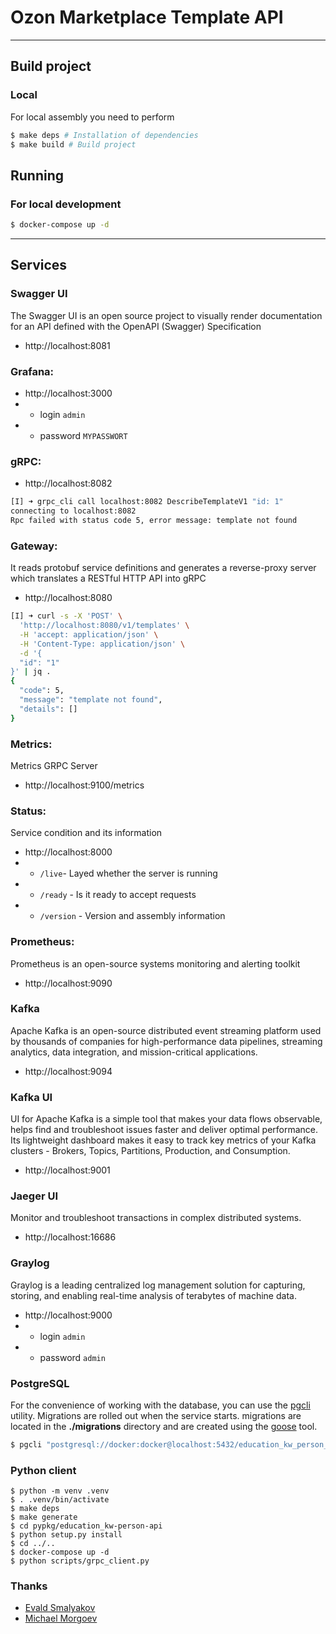 # Ozon Marketplace Template API

---

## Build project

### Local

For local assembly you need to perform

```zsh
$ make deps # Installation of dependencies
$ make build # Build project
```
## Running

### For local development

```zsh
$ docker-compose up -d
```

---

## Services

### Swagger UI

The Swagger UI is an open source project to visually render documentation for an API defined with the OpenAPI (Swagger) Specification

- http://localhost:8081

### Grafana:

- http://localhost:3000
- - login `admin`
- - password `MYPASSWORT`

### gRPC:

- http://localhost:8082

```sh
[I] ➜ grpc_cli call localhost:8082 DescribeTemplateV1 "id: 1"
connecting to localhost:8082
Rpc failed with status code 5, error message: template not found
```

### Gateway:

It reads protobuf service definitions and generates a reverse-proxy server which translates a RESTful HTTP API into gRPC

- http://localhost:8080

```sh
[I] ➜ curl -s -X 'POST' \
  'http://localhost:8080/v1/templates' \
  -H 'accept: application/json' \
  -H 'Content-Type: application/json' \
  -d '{
  "id": "1"
}' | jq .
{
  "code": 5,
  "message": "template not found",
  "details": []
}
```

### Metrics:

Metrics GRPC Server

- http://localhost:9100/metrics

### Status:

Service condition and its information

- http://localhost:8000
- - `/live`- Layed whether the server is running
- - `/ready` - Is it ready to accept requests
- - `/version` - Version and assembly information

### Prometheus:

Prometheus is an open-source systems monitoring and alerting toolkit

- http://localhost:9090

### Kafka

Apache Kafka is an open-source distributed event streaming platform used by thousands of companies for high-performance data pipelines, streaming analytics, data integration, and mission-critical applications.

- http://localhost:9094

### Kafka UI

UI for Apache Kafka is a simple tool that makes your data flows observable, helps find and troubleshoot issues faster and deliver optimal performance. Its lightweight dashboard makes it easy to track key metrics of your Kafka clusters - Brokers, Topics, Partitions, Production, and Consumption.

- http://localhost:9001

### Jaeger UI

Monitor and troubleshoot transactions in complex distributed systems.

- http://localhost:16686

### Graylog

Graylog is a leading centralized log management solution for capturing, storing, and enabling real-time analysis of terabytes of machine data.

- http://localhost:9000
- - login `admin`
- - password `admin`

### PostgreSQL

For the convenience of working with the database, you can use the [pgcli](https://github.com/dbcli/pgcli) utility. Migrations are rolled out when the service starts. migrations are located in the **./migrations** directory and are created using the [goose](https://github.com/pressly/goose) tool.

```sh
$ pgcli "postgresql://docker:docker@localhost:5432/education_kw_person_api"
```

### Python client

```shell
$ python -m venv .venv
$ . .venv/bin/activate
$ make deps
$ make generate
$ cd pypkg/education_kw-person-api
$ python setup.py install
$ cd ../..
$ docker-compose up -d
$ python scripts/grpc_client.py
```


### Thanks

- [Evald Smalyakov](https://github.com/evald24)
- [Michael Morgoev](https://github.com/zerospiel)
